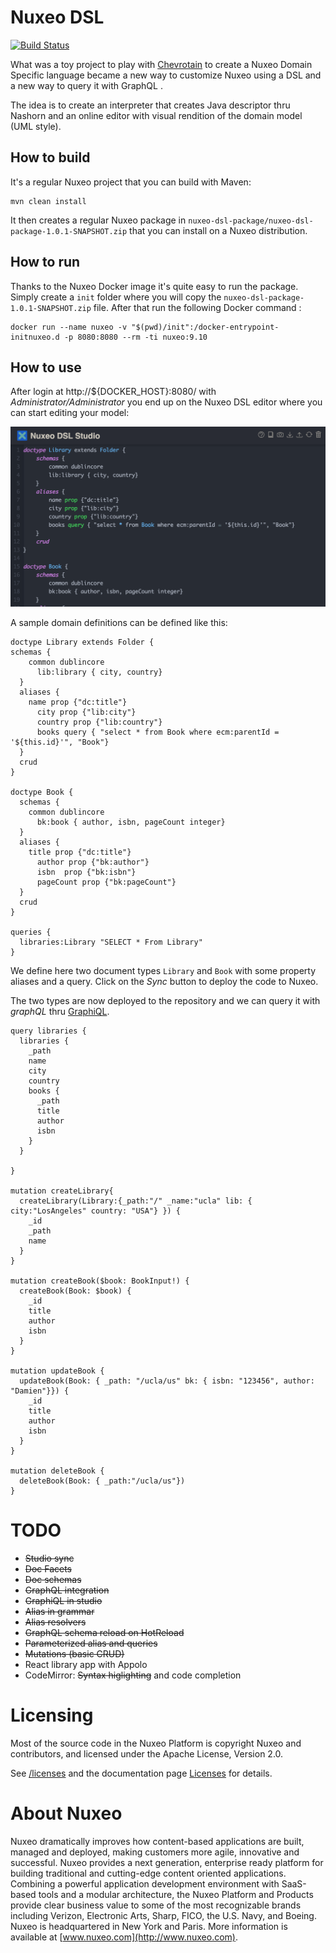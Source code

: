# Nuxeo DSL

[![Build Status](https://travis-ci.org/dmetzler/nuxeo-dsl.png?branch=master)](https://travis-ci.org/dmetzler/nuxeo-dsl)


What was a toy project to play with [Chevrotain](https://github.com/SAP/chevrotain) to create a Nuxeo Domain Specific language became a new way to customize Nuxeo using a DSL and a new way to query it with GraphQL . 

The idea is to create an interpreter that creates Java descriptor thru Nashorn and an online editor with visual rendition of the domain model (UML style).



## How to build

It's a regular Nuxeo project that you can build with Maven:

    mvn clean install

It then creates a regular Nuxeo package in `nuxeo-dsl-package/nuxeo-dsl-package-1.0.1-SNAPSHOT.zip` that you can install on a Nuxeo distribution. 

## How to run

Thanks to the Nuxeo Docker image it's quite easy to run the package. Simply create a `init` folder where you will copy the `nuxeo-dsl-package-1.0.1-SNAPSHOT.zip` file. After that run the following Docker command :

    docker run --name nuxeo -v "$(pwd)/init":/docker-entrypoint-initnuxeo.d -p 8080:8080 --rm -ti nuxeo:9.10


## How to use

After login at http://${DOCKER_HOST}:8080/ with *Administrator/Administrator* you end up on the Nuxeo DSL editor where you can start editing your model:

<img src="images/dsl-studio.png"/>

A sample domain definitions can  be defined like this:
                
    doctype Library extends Folder {
    schemas {
        common dublincore
          lib:library { city, country}
      }    
      aliases {
        name prop {"dc:title"}
          city prop {"lib:city"}
          country prop {"lib:country"}        
          books query { "select * from Book where ecm:parentId = '${this.id}'", "Book"}
      }
      crud
    }
    
    doctype Book {
      schemas {
        common dublincore
          bk:book { author, isbn, pageCount integer}
      }
      aliases {
        title prop {"dc:title"}
          author prop {"bk:author"}
          isbn  prop {"bk:isbn"}
          pageCount prop {"bk:pageCount"}
      }
      crud
    }
    
    queries {
      libraries:Library "SELECT * From Library"
    }

We define here two document types `Library` and `Book` with some property aliases and a query. Click on the *Sync* button to deploy the code to Nuxeo. 

The two types are now deployed to the repository and we can query it with *graphQL* thru [GraphiQL](http://localhost:8080/nuxeo/graphiql/).

    query libraries {
      libraries {
        _path    
        name
        city
        country
        books {
          _path
          title
          author 
          isbn
        }
      }  
      
    }

    mutation createLibrary{
      createLibrary(Library:{_path:"/" _name:"ucla" lib: { city:"LosAngeles" country: "USA"} }) {
        _id
        _path
        name
      }
    }

    mutation createBook($book: BookInput!) {
      createBook(Book: $book) {
        _id
        title
        author
        isbn      
      }  
    }

    mutation updateBook {
      updateBook(Book: { _path: "/ucla/us" bk: { isbn: "123456", author: "Damien"}}) {
        _id
        title
        author
        isbn
      }
    }

    mutation deleteBook {
      deleteBook(Book: { _path:"/ucla/us"})  
    }
      



# TODO

 * ~~Studio sync~~
 * ~~Doc Facets~~
 * ~~Doc schemas~~
 * ~~GraphQL integration~~
 * ~~GraphiQL in studio~~
 * ~~Alias in grammar~~
 * ~~Alias resolvers~~
 * ~~GraphQL schema reload on HotReload~~
 * ~~Parameterized alias and queries~~
 * ~~Mutations (basic CRUD)~~
 * React library app with Appolo
 * CodeMirror: ~~Syntax higlighting~~ and code completion


# Licensing

Most of the source code in the Nuxeo Platform is copyright Nuxeo and
contributors, and licensed under the Apache License, Version 2.0.

See [/licenses](/licenses) and the documentation page [Licenses](http://doc.nuxeo.com/x/gIK7) for details.

# About Nuxeo

Nuxeo dramatically improves how content-based applications are built, managed and deployed, making customers more agile, innovative and successful. Nuxeo provides a next generation, enterprise ready platform for building traditional and cutting-edge content oriented applications. Combining a powerful application development environment with SaaS-based tools and a modular architecture, the Nuxeo Platform and Products provide clear business value to some of the most recognizable brands including Verizon, Electronic Arts, Sharp, FICO, the U.S. Navy, and Boeing. Nuxeo is headquartered in New York and Paris. More information is available at [www.nuxeo.com](http://www.nuxeo.com).